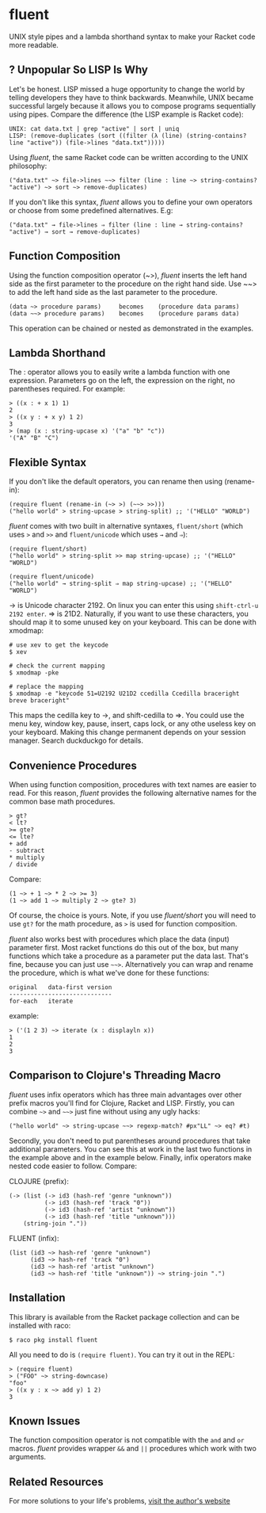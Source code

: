 
# fluent

UNIX style pipes and a lambda shorthand syntax to make your Racket code more readable.

## ? Unpopular So LISP Is Why

Let's be honest. LISP missed a huge opportunity to change the world by telling developers they have to think backwards. Meanwhile, UNIX became successful largely because it allows you to compose programs sequentially using pipes. Compare the difference (the LISP example is Racket code):

    UNIX: cat data.txt | grep "active" | sort | uniq
    LISP: (remove-duplicates (sort ((filter (λ (line) (string-contains? line "active")) (file->lines "data.txt")))))

Using *fluent*, the same Racket code can be written according to the UNIX philosophy:

    ("data.txt" ~> file->lines ~~> filter (line : line ~> string-contains? "active") ~> sort ~> remove-duplicates)

If you don't like this syntax, *fluent* allows you to define your own operators or choose from some predefined alternatives. E.g:

    ("data.txt" → file->lines ⇒ filter (line : line → string-contains? "active") → sort → remove-duplicates)

## Function Composition

Using the function composition operator (~>), *fluent* inserts the left hand side as the first parameter to the procedure on the right hand side. Use ~~> to add the left hand side as the last parameter to the procedure.

    (data ~> procedure params)     becomes    (procedure data params)
    (data ~~> procedure params)    becomes    (procedure params data)

This operation can be chained or nested as demonstrated in the examples.

## Lambda Shorthand

The : operator allows you to easily write a lambda function with one expression. Parameters go on the left, the expression on the right, no parentheses required. For example:

    > ((x : + x 1) 1)
    2
    > ((x y : + x y) 1 2)
    3
    > (map (x : string-upcase x) '("a" "b" "c"))
    '("A" "B" "C")

## Flexible Syntax

If you don't like the default operators, you can rename then using (rename-in):

    (require fluent (rename-in (~> >) (~~> >>)))
    ("hello world" > string-upcase > string-split) ;; '("HELLO" "WORLD")

*fluent* comes with two built in alternative syntaxes, `fluent/short` (which uses `>` and `>>` and `fluent/unicode` which uses `→` and `⇒`):

    (require fluent/short)
    ("hello world" > string-split >> map string-upcase) ;; '("HELLO" "WORLD")

    (require fluent/unicode)
    ("hello world" → string-split ⇒ map string-upcase) ;; '("HELLO" "WORLD")

→ is Unicode character 2192. On linux you can enter this using `shift-ctrl-u 2192 enter`. ⇒ is 21D2. Naturally, if you want to use these characters, you should map it to some unused key on your keyboard. This can be done with xmodmap:

    # use xev to get the keycode
    $ xev

    # check the current mapping
    $ xmodmap -pke

    # replace the mapping
    $ xmodmap -e "keycode 51=U2192 U21D2 ccedilla Ccedilla braceright breve braceright"

This maps the cedilla key to →, and shift-cedilla to ⇒. You could use the menu key, window key, pause, insert, caps lock, or any othe useless key on your keyboard. Making this change permanent depends on your session manager. Search duckduckgo for details.

## Convenience Procedures

When using function composition, procedures with text names are easier to read. For this reason, *fluent* provides the following alternative names for the common base math procedures.

    > gt?
    < lt?
    >= gte?
    <= lte?
    + add
    - subtract
    * multiply
    / divide

Compare:

    (1 ~> + 1 ~> * 2 ~> >= 3)
    (1 ~> add 1 ~> multiply 2 ~> gte? 3)

Of course, the choice is yours. Note, if you use *fluent/short* you will need to use `gt?` for the math procedure, as `>` is used for function composition.

*fluent* also works best with procedures which place the data (input) parameter first. Most racket functions do this out of the box, but many functions which take a procedure as a parameter put the data last. That's fine, because you can just use `~~>`. Alternatively you can wrap and rename the procedure, which is what we've done for these functions:

    original   data-first version
    -----------------------------
    for-each   iterate

example:

    > ('(1 2 3) ~> iterate (x : displayln x))
    1
    2
    3

## Comparison to Clojure's Threading Macro

*fluent* uses infix operators which has three main advantages over other prefix macros you'll find for Clojure, Racket and LISP. Firstly, you can combine `~>` and `~~>` just fine without using any ugly hacks:

    ("hello world" ~> string-upcase ~~> regexp-match? #px"LL" ~> eq? #t)

Secondly, you don't need to put parentheses around procedures that take additional parameters. You can see this at work in the last two functions in the example above and in the example below. Finally, infix operators make nested code easier to follow. Compare:

CLOJURE (prefix): 

    (-> (list (-> id3 (hash-ref 'genre "unknown"))
              (-> id3 (hash-ref 'track "0"))
              (-> id3 (hash-ref 'artist "unknown"))
              (-> id3 (hash-ref 'title "unknown")))
        (string-join "."))

FLUENT (infix):

    (list (id3 ~> hash-ref 'genre "unknown")
          (id3 ~> hash-ref 'track "0")
          (id3 ~> hash-ref 'artist "unknown")
          (id3 ~> hash-ref 'title "unknown")) ~> string-join ".")
 
## Installation

This library is available from the Racket package collection and can be installed with raco:

    $ raco pkg install fluent

All you need to do is `(require fluent)`. You can try it out in the REPL:

    > (require fluent)
    > ("FOO" ~> string-downcase)
    "foo"
    > ((x y : x ~> add y) 1 2)
    3

## Known Issues

The function composition operator is not compatible with the `and` and `or` macros. *fluent* provides wrapper `&&` and `||` procedures which work with two arguments. 

## Related Resources

For more solutions to your life's problems, [visit the author's website](https://rogerkeays.com)

